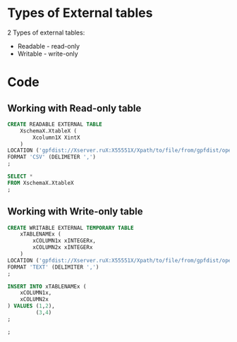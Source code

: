 #                  Types of External tables

2 Types of external tables:
- Readable - read-only
- Writable - write-only

#                  Code

##                 Working with Read-only table

```SQL
CREATE READABLE EXTERNAL TABLE 
    XschemaX.XtableX (
        Xcolumn1X XintX
    )
LOCATION ('gpfdist://Xserver.ruX:X55551X/Xpath/to/file/from/gpfdist/open/folderX.csv')
FORMAT 'CSV' (DELIMETER ',')
;

SELECT *
FROM XschemaX.XtableX
;
```



##                 Working with Write-only table

```SQL
CREATE WRITABLE EXTERNAL TEMPORARY TABLE 
    xTABLENAMEx (
        xCOLUMN1x xINTEGERx,
        xCOLUMN2x xINTEGERx
    )
LOCATION ('gpfdist://Xserver.ruX:X55551X/Xpath/to/file/from/gpfdist/open/folderX.txt')
FORMAT 'TEXT' (DELIMITER ',')
;

INSERT INTO xTABLENAMEx (
    xCOLUMN1x,
    xCOLUMN2x
) VALUES (1,2),
         (3,4)
;

;
```